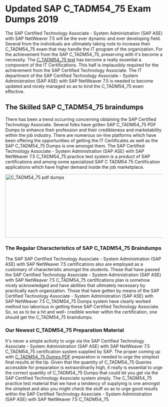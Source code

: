 <h1><strong>Updated SAP C_TADM54_75 Exam Dumps 2019</strong></h1>
<p>The SAP Certified Technology Associate - System Administration (SAP ASE) with SAP NetWeaver 7.5 will be the ever dynamic and ever developing field. Several from the individuals are ultimately taking note to increase their C_TADM54_75 exam that may handle the IT program of the organization. For the achievement from the SAP C_TADM54_75, preserving with it's become a necessity. The <a href="https://www.securedumps.com/C_TADM54_75-cheat-sheet.html">C_TADM54_75 test</a> has become a really essential a component of the IT Certifications. This half is implausibly required for the achievement from the SAP Certified Technology Associate. The IT department of the SAP Certified Technology Associate - System Administration (SAP ASE) with SAP NetWeaver 7.5 is needed to become updated and nicely managed so as to kind the C_TADM54_75 exam effective.</p>
<h2><strong>The Skilled SAP C_TADM54_75 braindumps</strong></h2>
<p>There has been a trend occurring concerning obtaining the SAP Certified Technology Associate. Several folks have gotten SAP C_TADM54_75 PDF Dumps to enhance their profession and their credibleness and marketability within the job industry. There are numerous on-line platforms which have been offering the opportunities of getting the IT Certificates as well as the SAP C_TADM54_75 Dumps is one amongst them. The SAP Certified Technology Associate - System Administration (SAP ASE) with SAP NetWeaver 7.5 C_TADM54_75 practice test system is a product of SAP certifications and among some specialized SAP C TADM54 75 Certification applications which have higher demand inside the job marketplace.</p>
<p><a href="https://www.securedumps.com/C_TADM54_75-cheat-sheet.html"><img src="https://i.imgur.com/LkNlujf.jpg" alt="C_TADM54_75 pdf dumps" width="550" height="204" /></a></p>
<h3><strong>The Regular Characteristics of SAP C_TADM54_75 Braindumps</strong></h3>
<p>The SAP SAP Certified Technology Associate - System Administration (SAP ASE) with SAP NetWeaver 7.5 certifications also are employed as a customary of characteristic amongst the students. These that have passed the SAP Certified Technology Associate - System Administration (SAP ASE) with SAP NetWeaver 7.5 C_TADM54_75 certifications plan is somehow nicely acknowledged and have abilities that ultimately necessary by practically each organization. Those that have gotten by means of the SAP Certified Technology Associate - System Administration (SAP ASE) with SAP NetWeaver 7.5 C_TADM54_75 Dumps system have clearly worked method too laborious in getting these SAP Certified Technology Associate. So, so as to be a hit and well- credible worker within the certification, one should get the C_TADM54_75 braindumps.</p>
<h3><strong>Our Newest C_TADM54_75 Preparation Material</strong></h3>
<p>It's never a simple activity to urge via the SAP Certified Technology Associate - System Administration (SAP ASE) with SAP NetWeaver 7.5 C_TADM54_75 certification system supplied by SAP. The proper coming up with <a href="https://www.securedumps.com/C_TADM54_75-cheat-sheet.html">C_TADM54_75 Dumps PDF</a> preparation is needed to urge the simplest final results at the tip. Given that the quantity of C_TADM54_75 Queries accessible for preparation is extraordinarily high, it really is essential to urge the correct quantity of C_TADM54_75 Dumps that could let you get via the SAP Certified Technology Associate system simply. The C_TADM54_75 practice test material that we have a tendency of supplying is one amongst the simplest and also you might check the stuff so as to urge good results within the SAP Certified Technology Associate - System Administration (SAP ASE) with SAP NetWeaver 7.5 C_TADM54_75.</p>
